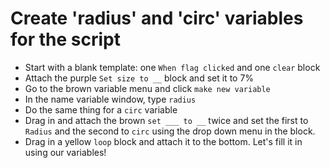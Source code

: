 # Create 'radius' and 'circ' variables for the script

- Start with a blank template: one `When flag clicked` and one `clear` block
- Attach the purple `Set size to __` block and set it to 7%
- Go to the brown variable menu and click `make new variable`
- In the name variable window, type `radius`
- Do the same thing for a `circ` variable
- Drag in and attach the brown `set ___ to __` twice and set the first to `Radius` and the second to `circ` using the drop down menu in the block.
- Drag in a yellow `loop` block and attach it to the bottom. Let's fill it in using our variables!
